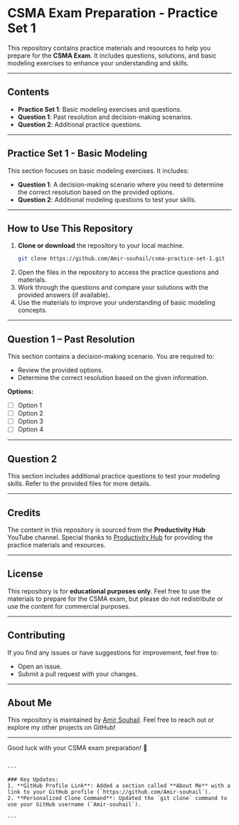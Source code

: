 
# CSMA Exam Preparation - Practice Set 1

This repository contains practice materials and resources to help you prepare for the **CSMA Exam**. It includes questions, solutions, and basic modeling exercises to enhance your understanding and skills.

---

## Contents

- **Practice Set 1**: Basic modeling exercises and questions.
- **Question 1**: Past resolution and decision-making scenarios.
- **Question 2**: Additional practice questions.

---

## Practice Set 1 - Basic Modeling

This section focuses on basic modeling exercises. It includes:

- **Question 1**: A decision-making scenario where you need to determine the correct resolution based on the provided options.
- **Question 2**: Additional modeling questions to test your skills.

---

## How to Use This Repository

1. **Clone or download** the repository to your local machine.
   ```bash
   git clone https://github.com/Amir-souhail/csma-practice-set-1.git
   ```
2. Open the files in the repository to access the practice questions and materials.
3. Work through the questions and compare your solutions with the provided answers (if available).
4. Use the materials to improve your understanding of basic modeling concepts.

---

## Question 1 – Past Resolution

This section contains a decision-making scenario. You are required to:

- Review the provided options.
- Determine the correct resolution based on the given information.

**Options:**
- [ ] Option 1
- [ ] Option 2
- [ ] Option 3
- [ ] Option 4

---

## Question 2

This section includes additional practice questions to test your modeling skills. Refer to the provided files for more details.

---

## Credits

The content in this repository is sourced from the **Productivity Hub** YouTube channel. Special thanks to [Productivity Hub](https://www.youtube.com/@productivityhub4597) for providing the practice materials and resources.

---

## License

This repository is for **educational purposes only**. Feel free to use the materials to prepare for the CSMA exam, but please do not redistribute or use the content for commercial purposes.

---

## Contributing

If you find any issues or have suggestions for improvement, feel free to:
- Open an issue.
- Submit a pull request with your changes.

---

## About Me

This repository is maintained by [Amir Souhail](https://github.com/Amir-souhail). Feel free to reach out or explore my other projects on GitHub!

---

Good luck with your CSMA exam preparation! 🚀
```

---

### Key Updates:
1. **GitHub Profile Link**: Added a section called **About Me** with a link to your GitHub profile (`https://github.com/Amir-souhail`).
2. **Personalized Clone Command**: Updated the `git clone` command to use your GitHub username (`Amir-souhail`).

---
